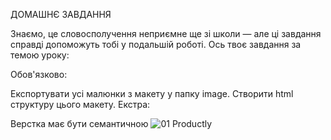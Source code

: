 ДОМАШНЄ ЗАВДАННЯ

Знаємо, це словосполучення неприємне ще зі школи — але ці завдання справді допоможуть тобі у подальшій роботі. Ось твоє завдання за темою уроку:

Обов'язково:

Експортувати усі малюнки з макету у папку image.
Створити html структуру цього макету.
Екстра:

Верстка має бути семантичною
![01 Productly](https://github.com/user-attachments/assets/b883ec69-282e-4aa7-bc89-ab72cc694cf9)
